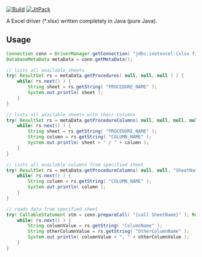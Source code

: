 [![Build](https://github.com/i-net-software/ExcelJConnect/actions/workflows/build.yml/badge.svg)](https://github.com/i-net-software/ExcelJConnect/actions/workflows/build.yml)
[![JitPack](https://jitpack.io/v/i-net-software/ExcelJConnect.svg)](https://jitpack.io/#i-net-software/ExcelJConnect/master-SNAPSHOT)

A Excel driver (*.xlsx) written completely in Java (pure Java).

## Usage ##

```java
Connection conn = DriverManager.getConnection( "jdbc:inetexcel:{xlsx file}?hasHeaderRow=false" );
DatabaseMetaData metaData = conn.getMetaData();

// lists all available sheets
try( ResultSet rs = metaData.getProcedures( null, null, null ) ) {
	while( rs.next() ) {
		String sheet = rs.getString( "PROCEDURE_NAME" );
		System.out.println( sheet );
	}
}

// lists all available sheets with their columns 
try( ResultSet rs = metaData.getProcedureColumns( null, null, null, null ) ) {
	while( rs.next() ) {
		String sheet = rs.getString( "PROCEDURE_NAME" );
		String column = rs.getString( "COLUMN_NAME" );
		System.out.println( sheet + " / " + column );
	}
}

// lists all available columns from specified sheet
try( ResultSet rs = metaData.getProcedureColumns( null, null, "SheetName", null ) ) {
	while( rs.next() ) {
		String column = rs.getString( "COLUMN_NAME" );
		System.out.println( column );
	}
}

// reads data from specified sheet
try( CallableStatement stm = conn.prepareCall( "{call SheetName}" ); ResultSet rs = stm.executeQuery() ) {
	while( rs.next() ) {
		String columnValue = rs.getString( "ColumnName" );
		String otherColumnValue = rs.getString( "OtherColumnName" );
		System.out.println( columnValue + ", " + otherColumnValue );
	}
}
```
